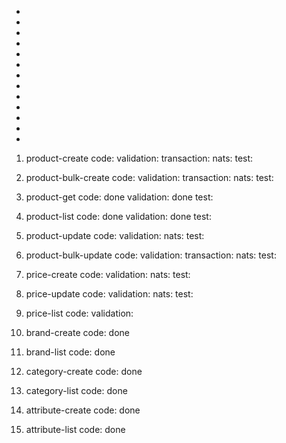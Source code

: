 -
-
-
-
-
-
-
-
-
-
-
-
-

1. product-create
   code:
   validation:
   transaction:
   nats:
   test:

2. product-bulk-create
   code:
   validation:
   transaction:
   nats:
   test:

3. product-get
   code: done
   validation: done
   test:

4. product-list
   code: done
   validation: done
   test:
5. product-update
   code:
   validation:
   nats:
   test:

6. product-bulk-update
   code:
   validation:
   transaction:
   nats:
   test:

7. price-create
   code:
   validation:
   nats:
   test:

8. price-update
   code:
   validation:
   nats:
   test:

9. price-list
   code:
   validation:

10. brand-create
    code: done

11. brand-list
    code: done

12. category-create
    code: done

13. category-list
    code: done

14. attribute-create
    code: done

15. attribute-list
    code: done
